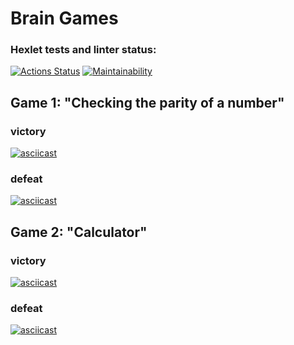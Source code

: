 # Brain Games

### Hexlet tests and linter status:
[![Actions Status](https://github.com/Parfenix/java-project-61/actions/workflows/hexlet-check.yml/badge.svg)](https://github.com/Parfenix/java-project-61/actions)
[![Maintainability](https://api.codeclimate.com/v1/badges/9537e382a24c57c90029/maintainability)](https://codeclimate.com/github/Parfenix/java-project-61/maintainability)

## Game 1: "Checking the parity of a number"
### victory
[![asciicast](https://asciinema.org/a/kqEzBz4lGtlrss9V3tDQKthuv.svg)](https://asciinema.org/a/kqEzBz4lGtlrss9V3tDQKthuv)
### defeat
[![asciicast](https://asciinema.org/a/qAGqiXURwe1neu6eqqpOuSSL2.svg)](https://asciinema.org/a/qAGqiXURwe1neu6eqqpOuSSL2)
## Game 2: "Calculator"
### victory
[![asciicast](https://asciinema.org/a/8QhcKyNY6MVWvqBJztZwVwzsi.svg)](https://asciinema.org/a/8QhcKyNY6MVWvqBJztZwVwzsi)
### defeat
[![asciicast](https://asciinema.org/a/hFFrp5dhNBDXitTS4YU1by0NH.svg)](https://asciinema.org/a/hFFrp5dhNBDXitTS4YU1by0NH)